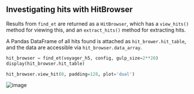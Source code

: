 ## Investigating hits with HitBrowser


Results from `find_et` are returned as a `HitBrowser`, which has a `view_hits()` method for viewing this, and an `extract_hits()` method for extracting hits. 

A Pandas DataFrame of all hits found is attached as `hit_brower.hit_table`, and the data are accessible via `hit_browser.data_array`. 

```python
hit_browser = find_et(voyager_h5, config, gulp_size=2**20)
display(hit_browser.hit_table)

hit_browser.view_hit(0, padding=128, plot='dual')
```

![image](https://user-images.githubusercontent.com/713251/227728999-1bec6e2f-bfca-4ab7-ae59-d08010ad8a8d.png)
